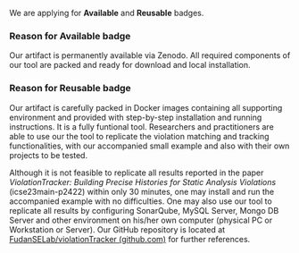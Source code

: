 We are applying for **Available** and **Reusable** badges.

### Reason for Available badge

Our artifact is permanently available via Zenodo. All required components of our tool are packed and ready for download and local installation. 

### Reason for Reusable badge

Our artifact is carefully packed in Docker images containing all supporting environment and provided with step-by-step installation and running instructions. It is a fully funtional tool. Researchers and practitioners are able to use our the tool to replicate the violation matching and tracking functionalities, with our accompanied small example and also with their own projects to be tested. 

Although it is not feasible to replicate all results reported in the paper *ViolationTracker: Building Precise Histories for Static Analysis Violations* (icse23main-p2422) within only 30 minutes, one may install and run the accompanied example with no difficulties. One may also use our tool to replicate all results by configuring SonarQube, MySQL Server, Mongo DB Server and other environment on his/her own computer (physical PC or Workstation or Server). Our GitHub repository is located at [FudanSELab/violationTracker (github.com)](https://github.com/FudanSELab/violationTracker) for further references.
